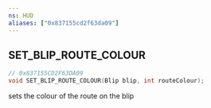 ```yaml
---
ns: HUD
aliases: ["0x837155cd2f63da09"]
---
```

## SET_BLIP_ROUTE_COLOUR

```c
// 0x837155CD2F63DA09
void SET_BLIP_ROUTE_COLOUR(Blip blip, int routeColour);
```

sets the colour of the route on the blip

